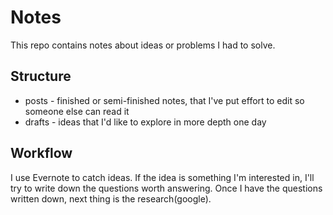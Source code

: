 # Notes

This repo contains notes about ideas or problems I had to solve.


## Structure

- posts - finished or semi-finished notes, that I've put effort to edit so someone else can read it
- drafts - ideas that I'd like to explore in more depth one day

## Workflow

I use Evernote to catch ideas.
If the idea is something I'm interested in, I'll try to write down the questions worth answering.
Once I have the questions written down, next thing is the research(google).

